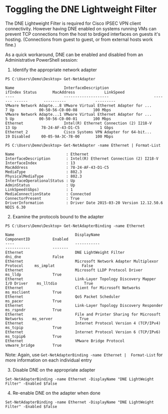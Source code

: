 # Toggling the DNE Lightweight Filter

The DNE Lightweight Filter is required for Cisco IPSEC VPN client connectivity. However having DNE enabled on systems running VMs can prevent TCP connections from the host to brdiged interfaces on guests it's hosting. (Connections from guest to guest, or from external hosts work fine.)

As a quick workaround, DNE can be enabled and disabled from an Administrative PowerShell session:

1. Identify the appropriate network adapter

```
PS C:\Users\Demo\Desktop> Get-NetAdapter

Name                      InterfaceDescription                    ifIndex Status       MacAddress             LinkSpeed
----                      --------------------                    ------- ------       ----------             ---------
VMware Network Adapte...8 VMware Virtual Ethernet Adapter for ...       7 Up           00-50-56-C0-00-08       100 Mbps
VMware Network Adapte...1 VMware Virtual Ethernet Adapter for ...       5 Up           00-50-56-C0-00-01       100 Mbps
Ethernet                  Intel(R) Ethernet Connection (2) I218-V      13 Up           78-24-AF-43-D1-C5         1 Gbps
Ethernet 2                Cisco Systems VPN Adapter for 64-bit...      19 Disabled     00-05-9A-3C-78-00       100 Mbps

PS C:\Users\Demo\Desktop> Get-NetAdapter -name Ethernet | Format-List

Name                       : Ethernet
InterfaceDescription       : Intel(R) Ethernet Connection (2) I218-V
InterfaceIndex             : 13
MacAddress                 : 78-24-AF-43-D1-C5
MediaType                  : 802.3
PhysicalMediaType          : 802.3
InterfaceOperationalStatus : Up
AdminStatus                : Up
LinkSpeed(Gbps)            : 1
MediaConnectionState       : Connected
ConnectorPresent           : True
DriverInformation          : Driver Date 2015-03-20 Version 12.12.50.6 NDIS 6.30
```

2. Examine the protocols bound to the adapter

```
PS C:\Users\Demo\Desktop> Get-NetAdapterBinding -name Ethernet

Name                           DisplayName                                        ComponentID          Enabled     
----                           -----------                                        -----------          -------     
Ethernet                       DNE LightWeight Filter                             dni_dne              False       
Ethernet                       Microsoft Network Adapter Multiplexor Protocol     ms_implat            False       
Ethernet                       Microsoft LLDP Protocol Driver                     ms_lldp              True        
Ethernet                       Link-Layer Topology Discovery Mapper I/O Driver    ms_lltdio            True        
Ethernet                       Client for Microsoft Networks                      ms_msclient          True        
Ethernet                       QoS Packet Scheduler                               ms_pacer             True        
Ethernet                       Link-Layer Topology Discovery Responder            ms_rspndr            True        
Ethernet                       File and Printer Sharing for Microsoft Networks    ms_server            True        
Ethernet                       Internet Protocol Version 4 (TCP/IPv4)             ms_tcpip             True        
Ethernet                       Internet Protocol Version 6 (TCP/IPv6)             ms_tcpip6            True        
Ethernet                       VMware Bridge Protocol                             vmware_bridge        True        
```

Note: Again, use `Get-NetAdapterBinding -name Ethernet |  Format-List` for more information on each individual entry

3. Disable DNE on the appropriate adapter

```Set-NetAdapterBinding -name Ethernet -DisplayName "DNE LightWeight Filter" -Enabled $false```

4. Re-enable DNE on the adapter when done

```Set-NetAdapterBinding -name Ethernet -DisplayName "DNE LightWeight Filter" -Enabled $false```
